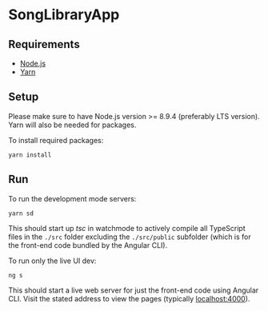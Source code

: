 # SongLibraryApp

## Requirements
- [Node.js](https://nodejs.org/en/)
- [Yarn](https://yarnpkg.com/en/)

## Setup

Please make sure to have Node.js version >= 8.9.4 (preferably LTS version).  
Yarn will also be needed for packages.

To install required packages:
```
yarn install
```

## Run

To run the development mode servers:
```
yarn sd
```

This should start up _tsc_ in watchmode to actively compile all TypeScript files in the `./src` folder excluding the `./src/public` subfolder (which is for the front-end code bundled by the Angular CLI).

To run only the live UI dev:
```
ng s
```

This should start a live web server for just the front-end code using Angular CLI. Visit the stated address to view the pages (typically [localhost:4000](localhost:4000)).